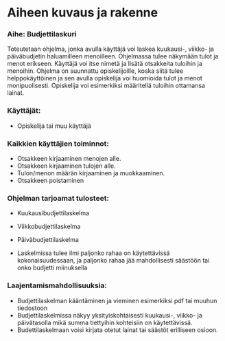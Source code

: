 # Aiheen kuvaus ja rakenne

### Aihe: Budjettilaskuri

Toteutetaan ohjelma, jonka avulla käyttäjä voi laskea kuukausi-, viikko- ja päiväbudjetin haluamilleen menoilleen. Ohjelmassa tulee näkymään tulot ja menot erikseen. Käyttäjä voi itse nimetä ja lisätä otsakkeita tuloihin ja menoihin. Ohjelma on suunnattu opiskelijoille, koska siitä tulee helppokäyttöinen ja sen avulla opiskelija voi huomioida tulot ja menot monipuolisesti. Opiskelija voi esimerkiksi määritellä tuloihin ottamansa lainat.

### Käyttäjät: 

- Opiskelija tai muu käyttäjä

### Kaikkien käyttäjien toiminnot:

- Otsakkeen kirjaaminen menojen alle.
- Otsakkeen kirjaaminen tulojen alle.
- Tulon/menon määrän kirjaaminen ja muokkaaminen.
- Otsakkeen poistaminen

### Ohjelman tarjoamat tulosteet:

- Kuukausibudjettilaskelma
- Viikkobudjettilaskelma
- Päiväbudjettilaskelma

- Laskelmissa tulee ilmi paljonko rahaa on käytettävissä kokonaisuudessaan, ja paljonko rahaa jää mahdollisesti säästöön tai onko budjetti miinuksella

### Laajentamismahdollisuuksia:

- Budjettilaskelman kääntäminen ja vieminen esimerkiksi pdf tai muuhun tiedostoon 
- Budjettilaskelmissa näkyy yksityiskohtaisesti kuukausi-, viikko- ja päivätasolla mikä summa tiettyihin kohteisiin on käytettävissä.
- Budettilaskelmaan voisi kirjata otetut lainat tai säästöt erilliseen osioon.
